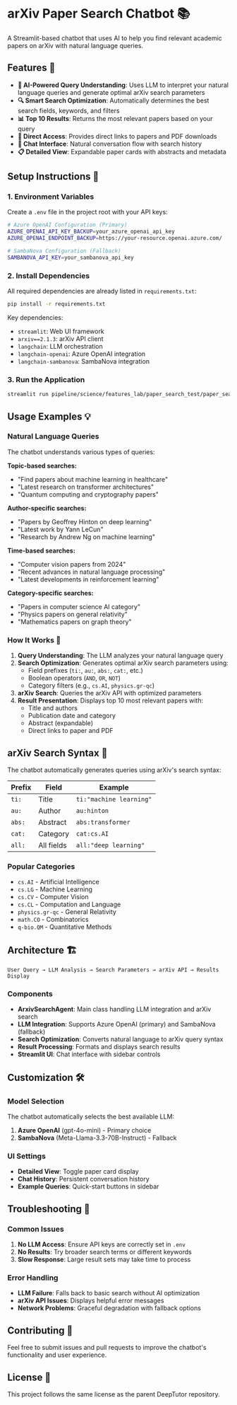 # arXiv Paper Search Chatbot 📚

A Streamlit-based chatbot that uses AI to help you find relevant academic papers on arXiv with natural language queries.

## Features 🌟

- **🧠 AI-Powered Query Understanding**: Uses LLM to interpret your natural language queries and generate optimal arXiv search parameters
- **🔍 Smart Search Optimization**: Automatically determines the best search fields, keywords, and filters
- **📊 Top 10 Results**: Returns the most relevant papers based on your query
- **🔗 Direct Access**: Provides direct links to papers and PDF downloads
- **💬 Chat Interface**: Natural conversation flow with search history
- **📋 Detailed View**: Expandable paper cards with abstracts and metadata

## Setup Instructions 🚀

### 1. Environment Variables

Create a `.env` file in the project root with your API keys:

```bash
# Azure OpenAI Configuration (Primary)
AZURE_OPENAI_API_KEY_BACKUP=your_azure_openai_api_key
AZURE_OPENAI_ENDPOINT_BACKUP=https://your-resource.openai.azure.com/

# SambaNova Configuration (Fallback)
SAMBANOVA_API_KEY=your_sambanova_api_key
```

### 2. Install Dependencies

All required dependencies are already listed in `requirements.txt`:

```bash
pip install -r requirements.txt
```

Key dependencies:
- `streamlit`: Web UI framework
- `arxiv==2.1.3`: arXiv API client
- `langchain`: LLM orchestration
- `langchain-openai`: Azure OpenAI integration
- `langchain-sambanova`: SambaNova integration

### 3. Run the Application

```bash
streamlit run pipeline/science/features_lab/paper_search_test/paper_search_test.py
```

## Usage Examples 💡

### Natural Language Queries

The chatbot understands various types of queries:

**Topic-based searches:**
- "Find papers about machine learning in healthcare"
- "Latest research on transformer architectures"
- "Quantum computing and cryptography papers"

**Author-specific searches:**
- "Papers by Geoffrey Hinton on deep learning"
- "Latest work by Yann LeCun"
- "Research by Andrew Ng on machine learning"

**Time-based searches:**
- "Computer vision papers from 2024"
- "Recent advances in natural language processing"
- "Latest developments in reinforcement learning"

**Category-specific searches:**
- "Papers in computer science AI category"
- "Physics papers on general relativity"
- "Mathematics papers on graph theory"

### How It Works 🔬

1. **Query Understanding**: The LLM analyzes your natural language query
2. **Search Optimization**: Generates optimal arXiv search parameters using:
   - Field prefixes (`ti:`, `au:`, `abs:`, `cat:`, etc.)
   - Boolean operators (`AND`, `OR`, `NOT`)
   - Category filters (e.g., `cs.AI`, `physics.gr-qc`)
3. **arXiv Search**: Queries the arXiv API with optimized parameters
4. **Result Presentation**: Displays top 10 most relevant papers with:
   - Title and authors
   - Publication date and category
   - Abstract (expandable)
   - Direct links to paper and PDF

## arXiv Search Syntax 📖

The chatbot automatically generates queries using arXiv's search syntax:

| Prefix | Field | Example |
|--------|-------|---------|
| `ti:` | Title | `ti:"machine learning"` |
| `au:` | Author | `au:hinton` |
| `abs:` | Abstract | `abs:transformer` |
| `cat:` | Category | `cat:cs.AI` |
| `all:` | All fields | `all:"deep learning"` |

### Popular Categories

- `cs.AI` - Artificial Intelligence
- `cs.LG` - Machine Learning  
- `cs.CV` - Computer Vision
- `cs.CL` - Computation and Language
- `physics.gr-qc` - General Relativity
- `math.CO` - Combinatorics
- `q-bio.QM` - Quantitative Methods

## Architecture 🏗️

```
User Query → LLM Analysis → Search Parameters → arXiv API → Results Display
```

### Components

- **ArxivSearchAgent**: Main class handling LLM integration and arXiv search
- **LLM Integration**: Supports Azure OpenAI (primary) and SambaNova (fallback)
- **Search Optimization**: Converts natural language to arXiv query syntax
- **Result Processing**: Formats and displays search results
- **Streamlit UI**: Chat interface with sidebar controls

## Customization 🛠️

### Model Selection

The chatbot automatically selects the best available LLM:
1. **Azure OpenAI** (gpt-4o-mini) - Primary choice
2. **SambaNova** (Meta-Llama-3.3-70B-Instruct) - Fallback

### UI Settings

- **Detailed View**: Toggle paper card display
- **Chat History**: Persistent conversation history
- **Example Queries**: Quick-start buttons in sidebar

## Troubleshooting 🔧

### Common Issues

1. **No LLM Access**: Ensure API keys are correctly set in `.env`
2. **No Results**: Try broader search terms or different keywords
3. **Slow Response**: Large result sets may take time to process

### Error Handling

- **LLM Failure**: Falls back to basic search without AI optimization
- **arXiv API Issues**: Displays helpful error messages
- **Network Problems**: Graceful degradation with fallback options

## Contributing 🤝

Feel free to submit issues and pull requests to improve the chatbot's functionality and user experience.

## License 📄

This project follows the same license as the parent DeepTutor repository. 